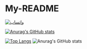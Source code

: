 # My-README
[![واتساب](https://img.shields.io/badge/WhatsApp-%231DAF0E?style=for-the-badge&logo=Whatsapp&logoColor=white)](https://wa.me/+967776108988)
 


[![Anurag's GitHub stats](https://github-readme-stats.vercel.app/api?username=proAhmedUcv&show_icons=true)](https://github.com/proAhmedUcv/github-readme-stats&show_icons=true)


[![Top Langs](https://github-readme-stats.vercel.app/api/top-langs/?username=proAhmedUcv&layout=pie)](https://github.com/proAhmedUcv/github-readme-stats)
![Anurag's GitHub stats](https://github-readme-stats.vercel.app/api?username=proAhmedUcv&show_icons=true&bg_color=00000000)
